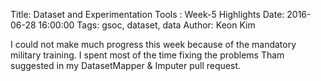 Title: Dataset and Experimentation Tools : Week-5 Highlights
Date: 2016-06-28 16:00:00
Tags: gsoc, dataset, data
Author: Keon Kim

I could not make much progress this week because of the mandatory military training.
I spent most of the time fixing the problems Tham suggested in my DatasetMapper & Imputer pull request.
